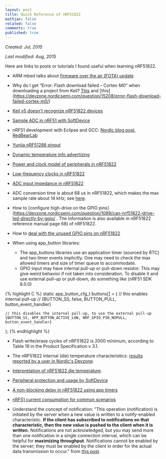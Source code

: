 ```yaml
---
layout: post
title: Quick Reference of nRF51822
mathjax: false
related: false
comments: true
published: true
---
```


_Created: Jul, 2015_

_Last modified: Aug, 2015_

Here are links to posts or tutorials I found useful when learning nRF51822.

* ARM mbed talks about [firmware over the air (FOTA) update](https://developer.mbed.org/teams/Bluetooth-Low-Energy/wiki/Firmware-Over-the-Air-FOTA-Updates)

* Why do I get “Error: Flash download failed – Cortex-M0” when downloading a project from Keil? [This](https://devzone.nordicsemi.com/question/64/why-do-i-get-error-flash-download-failed-cortex-m0-when-downloading-a-project-from-keil/)  and [this]
(https://devzone.nordicsemi.com/question/15208/error-flash-download-failed-cortex-m0/)

* [Keil v5 doesn't recognize nRF51822 devices](
https://devzone.nordicsemi.com/question/12577/keil-uvision-5-doesnt-recognize-nrf51822-target-devices/)

* [Sample ADC in nRF51 with SoftDevice](https://devzone.nordicsemi.com/question/1771/high-sample-rate-with-adc-and-softdevice/)

* nRF51 development with Eclipse and GCC: [Nordic blog post](https://devzone.nordicsemi.com/blogs/18/development-with-eclipse-and-gcc/),  
[RedBearLab](http://redbearlab.com/nrf51822-sdk/)

* [Yunjia nRF51288 pinout](https://github.com/RIOT-OS/RIOT/wiki/Board:-yunjia-nrf51822)

* [Dynamic temperature info advertizing](https://github.com/NordicSemiconductor/nrf51-ble-app-temp/blob/master/main.c)

* [Power and clock model of peripherals in nRF51822](https://devzone.nordicsemi.com/question/1316/what-is-the-power-and-clock-model-of-peripheral-in-nrf51/)

* [Low-frequency clocks in nRF51822](https://devzone.nordicsemi.com/question/953/what-low-frequency-clock-sources-can-i-use/?answer=955#post-id-955)

* [ADC input impedance in nRF51822](https://devzone.nordicsemi.com/question/1782/nrf51822-what-is-the-input-currentimpedance/)

* ADC conversion time is about 68 us in nRF51822, which makes the max sample rate about 14 kHz; see [here](https://devzone.nordicsemi.com/question/2300/nrf51822-adc-samplerate/). 

* How to [configure high-drive on the GPIO pins](https://devzone.nordicsemi.com/question/1089/can-nrf51822-drive-led-directly-by-gpio/ . The information is also available in nRF51822 reference manual page 68) of nRF51822. 

* How to [deal with the unused GPIO pins on nRF51822](https://devzone.nordicsemi.com/question/14567/unused-gpio-pins/)

* When using app_button libraries:
  - The app_buttons libraries use an application timer (sourced by RTC) and two timer events implicitly. One may need to check the max allowed timers and size of timer queue to accommodate. 
  - GPIO input may have internal pull-up or pull-down resistor. This may give weird behavior if not taken into consideration. To disable it and use external pull-up or pull-down, do something like (nRF51 SDK 8.0.0)

{% highlight C %}
static app_button_cfg_t buttons[] =
{
	// this enables internal pull-up
    // {BUTTON_SS, false, BUTTON_PULL, button_event_handler}  

    // this disables the internal pull-up, to use the external pull-up
    {BUTTON_SS, APP_BUTTON_ACTIVE_LOW, NRF_GPIO_PIN_NOPULL, button_event_handler}  
};
{% endhighlight %}

* Flash write/erase cycles of nRF51822 is 2000 minimum, according to Table 19 in the Product Specification v 3.1.

* The nRF51822 internal (die) temperature characteristics: [results reported by a user in Nordic's Devzone](https://devzone.nordicsemi.com/question/31661/nrf51822-temp-internal-temperature-sensor-characteristic/).

* [Interpretation of nRF51822 die temperature](https://devzone.nordicsemi.com/question/6662/die-temperature-51822/).

* [Peripheral protection and usage by SoftDevice](http://infocenter.nordicsemi.com/index.jsp?topic=%2Fcom.nordic.infocenter.130.sds.v1.0.0%2Fsd_resource_reqs%2Fhw_block_interrupt_vector.html&cp=2_7_2_0_10_2)

* [A non-blocking delay in nRF51822 using app timers](https://gist.github.com/lijunhw/89cecaf82df3ee651464)

* [nRF51 current consumption for common scenarios](https://devzone.nordicsemi.com/blogs/679/nrf51-current-consumption-for-common-scenarios/)

* Understand the concept of notification: "This operation (notification) is initiated by the server when a new value is written to a notify-enabled characteristic. __If the client has subscribed to notifications on that characteristic, then the new value is pushed to the client when it is written.__ Notifications are not acknowledged, but you may send more than one notification in a single connection interval, which can be helpful for __maximizing throughput__. Notifications cannot be enabled by the server; they must be enabled by the client in order for the actual data transmission to occur." from [this post](http://mbientlab.com/blog/bluetooth-low-energy-introduction/). 
